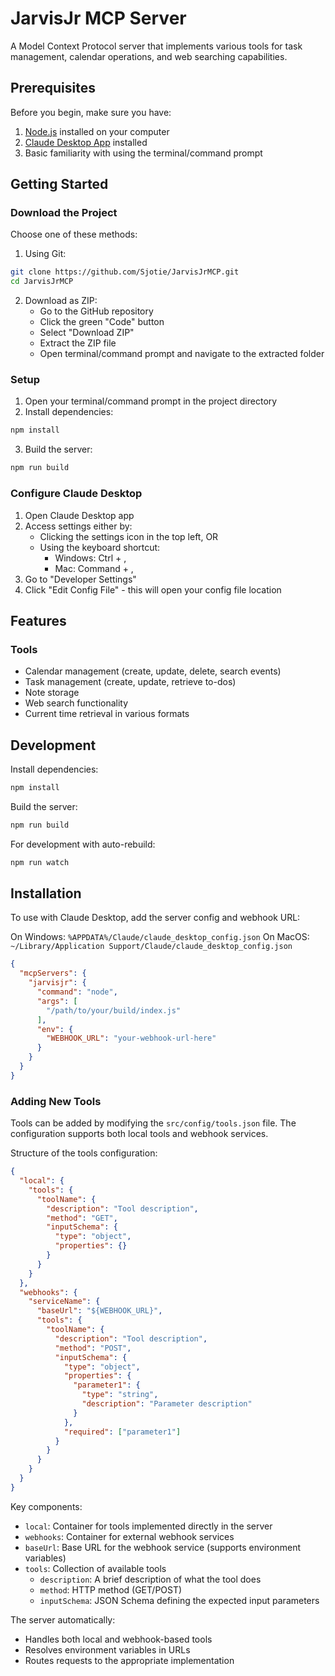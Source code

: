 # JarvisJr MCP Server

A Model Context Protocol server that implements various tools for task management, calendar operations, and web searching capabilities.

## Prerequisites

Before you begin, make sure you have:
1. [Node.js](https://nodejs.org/) installed on your computer
2. [Claude Desktop App](https://claude.ai/desktop) installed
3. Basic familiarity with using the terminal/command prompt

## Getting Started

### Download the Project
Choose one of these methods:

1. Using Git:
```bash
git clone https://github.com/Sjotie/JarvisJrMCP.git
cd JarvisJrMCP
```

2. Download as ZIP:
   - Go to the GitHub repository
   - Click the green "Code" button
   - Select "Download ZIP"
   - Extract the ZIP file
   - Open terminal/command prompt and navigate to the extracted folder

### Setup

1. Open your terminal/command prompt in the project directory
2. Install dependencies:
```bash
npm install
```

3. Build the server:
```bash
npm run build
```

### Configure Claude Desktop

1. Open Claude Desktop app
2. Access settings either by:
   - Clicking the settings icon in the top left, OR
   - Using the keyboard shortcut: 
     - Windows: Ctrl + ,
     - Mac: Command + ,
3. Go to "Developer Settings"
4. Click "Edit Config File" - this will open your config file location

## Features

### Tools
- Calendar management (create, update, delete, search events)
- Task management (create, update, retrieve to-dos)
- Note storage
- Web search functionality
- Current time retrieval in various formats

## Development

Install dependencies:
```bash
npm install
```

Build the server:
```bash
npm run build
```

For development with auto-rebuild:
```bash
npm run watch
```

## Installation

To use with Claude Desktop, add the server config and webhook URL:

On Windows: `%APPDATA%/Claude/claude_desktop_config.json`
On MacOS: `~/Library/Application Support/Claude/claude_desktop_config.json`

```json
{
  "mcpServers": {
    "jarvisjr": {
      "command": "node",
      "args": [
        "/path/to/your/build/index.js"
      ],
      "env": {
        "WEBHOOK_URL": "your-webhook-url-here"
      }
    }
  }
}
```

### Adding New Tools

Tools can be added by modifying the `src/config/tools.json` file. The configuration supports both local tools and webhook services.

Structure of the tools configuration:

```json
{
  "local": {
    "tools": {
      "toolName": {
        "description": "Tool description",
        "method": "GET",
        "inputSchema": {
          "type": "object",
          "properties": {}
        }
      }
    }
  },
  "webhooks": {
    "serviceName": {
      "baseUrl": "${WEBHOOK_URL}",
      "tools": {
        "toolName": {
          "description": "Tool description",
          "method": "POST",
          "inputSchema": {
            "type": "object",
            "properties": {
              "parameter1": {
                "type": "string",
                "description": "Parameter description"
              }
            },
            "required": ["parameter1"]
          }
        }
      }
    }
  }
}
```

Key components:
- `local`: Container for tools implemented directly in the server
- `webhooks`: Container for external webhook services
- `baseUrl`: Base URL for the webhook service (supports environment variables)
- `tools`: Collection of available tools
  - `description`: A brief description of what the tool does
  - `method`: HTTP method (GET/POST)
  - `inputSchema`: JSON Schema defining the expected input parameters

The server automatically:
- Handles both local and webhook-based tools
- Resolves environment variables in URLs
- Routes requests to the appropriate implementation
